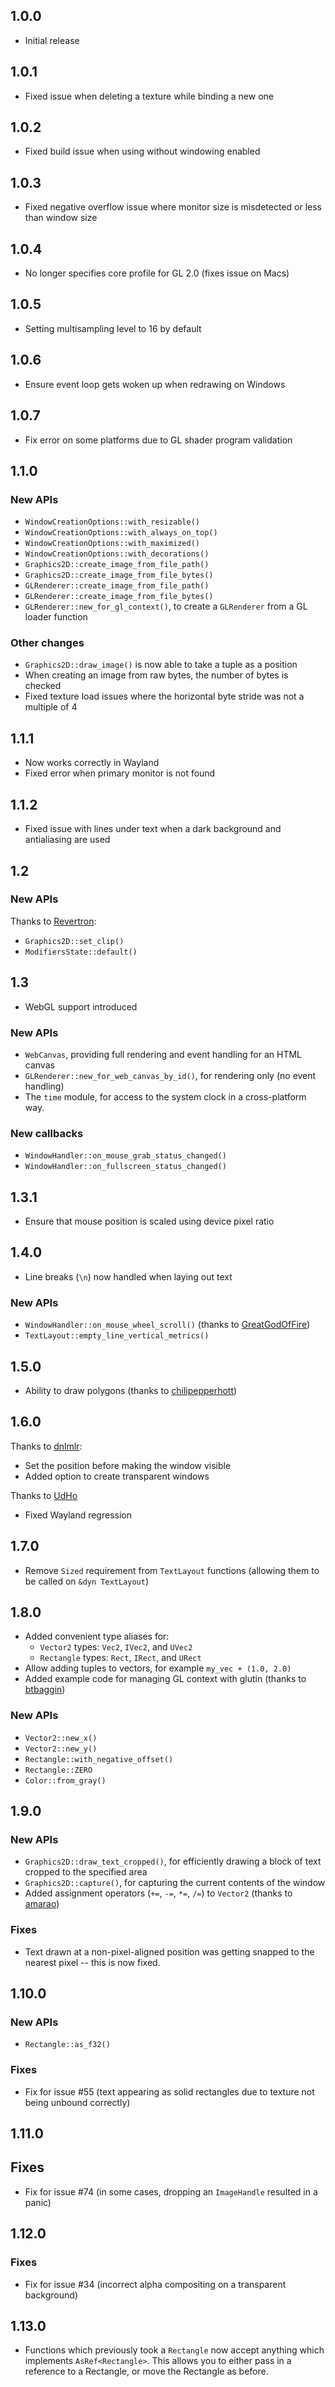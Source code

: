 ## 1.0.0

* Initial release

## 1.0.1

* Fixed issue when deleting a texture while binding a new one

## 1.0.2

* Fixed build issue when using without windowing enabled

## 1.0.3

* Fixed negative overflow issue where monitor size is misdetected or less than window size

## 1.0.4

* No longer specifies core profile for GL 2.0 (fixes issue on Macs)

## 1.0.5

* Setting multisampling level to 16 by default

## 1.0.6

* Ensure event loop gets woken up when redrawing on Windows

## 1.0.7

* Fix error on some platforms due to GL shader program validation

## 1.1.0

### New APIs

* `WindowCreationOptions::with_resizable()`
* `WindowCreationOptions::with_always_on_top()`
* `WindowCreationOptions::with_maximized()`
* `WindowCreationOptions::with_decorations()`
* `Graphics2D::create_image_from_file_path()`
* `Graphics2D::create_image_from_file_bytes()`
* `GLRenderer::create_image_from_file_path()`
* `GLRenderer::create_image_from_file_bytes()`
* `GLRenderer::new_for_gl_context()`, to create a `GLRenderer` from a GL loader function

### Other changes

* `Graphics2D::draw_image()` is now able to take a tuple as a position
* When creating an image from raw bytes, the number of bytes is checked
* Fixed texture load issues where the horizontal byte stride was not a multiple of 4

## 1.1.1

* Now works correctly in Wayland
* Fixed error when primary monitor is not found

## 1.1.2

* Fixed issue with lines under text when a dark background and antialiasing are used

## 1.2

### New APIs

Thanks to [Revertron](https://github.com/Revertron):

* `Graphics2D::set_clip()`
* `ModifiersState::default()`

## 1.3

* WebGL support introduced

### New APIs

* `WebCanvas`, providing full rendering and event handling for an HTML canvas
* `GLRenderer::new_for_web_canvas_by_id()`, for rendering only (no event handling)
* The `time` module, for access to the system clock in a cross-platform way.

### New callbacks

* `WindowHandler::on_mouse_grab_status_changed()`
* `WindowHandler::on_fullscreen_status_changed()`

## 1.3.1

* Ensure that mouse position is scaled using device pixel ratio

## 1.4.0

* Line breaks (`\n`) now handled when laying out text

### New APIs

* `WindowHandler::on_mouse_wheel_scroll()` (thanks to [GreatGodOfFire](https://github.com/GreatGodOfFire))
* `TextLayout::empty_line_vertical_metrics()`

## 1.5.0

* Ability to draw polygons (thanks to [chilipepperhott](https://github.com/chilipepperhott))

## 1.6.0

Thanks to [dnlmlr](https://github.com/dnlmlr):

* Set the position before making the window visible
* Added option to create transparent windows

Thanks to [UdHo](https://github.com/UdHo)

* Fixed Wayland regression

## 1.7.0

* Remove `Sized` requirement from `TextLayout` functions (allowing them to be called on `&dyn TextLayout`)

## 1.8.0

* Added convenient type aliases for:
  * `Vector2` types: `Vec2`, `IVec2`, and `UVec2`
  * `Rectangle` types: `Rect`, `IRect`, and `URect`
* Allow adding tuples to vectors, for example `my_vec + (1.0, 2.0)`
* Added example code for managing GL context with glutin (thanks to [btbaggin](https://github.com/btbaggin))

### New APIs

* `Vector2::new_x()`
* `Vector2::new_y()`
* `Rectangle::with_negative_offset()`
* `Rectangle::ZERO`
* `Color::from_gray()`

## 1.9.0

### New APIs

* `Graphics2D::draw_text_cropped()`, for efficiently drawing a block of text cropped to the specified area
* `Graphics2D::capture()`, for capturing the current contents of the window
* Added assignment operators (`+=`, `-=`, `*=`, `/=`) to `Vector2` (thanks to [amarao](https://github.com/amarao))

### Fixes

* Text drawn at a non-pixel-aligned position was getting snapped to the nearest pixel -- this is now fixed.

## 1.10.0

### New APIs

* `Rectangle::as_f32()`

### Fixes

* Fix for issue #55 (text appearing as solid rectangles due to texture not being unbound correctly)

## 1.11.0

## Fixes

* Fix for issue #74 (in some cases, dropping an `ImageHandle` resulted in a panic)

## 1.12.0

### Fixes

* Fix for issue #34 (incorrect alpha compositing on a transparent background)

## 1.13.0

* Functions which previously took a `Rectangle` now accept anything which implements
  `AsRef<Rectangle>`. This allows you to either pass in a reference to a Rectangle,
  or move the Rectangle as before.